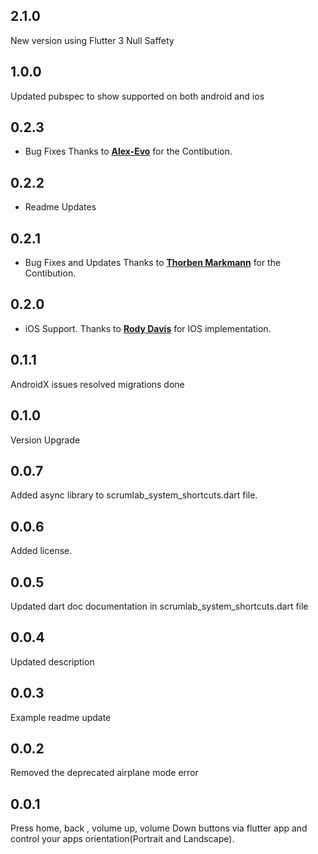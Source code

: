 ## 2.1.0
New version using Flutter 3 Null Saffety 

## 1.0.0
Updated pubspec to show supported on both android and ios

## 0.2.3

* Bug Fixes 
Thanks to **[Alex-Evo](https://github.com/Alex-Evo)** for the Contibution.

## 0.2.2

* Readme Updates

## 0.2.1

* Bug Fixes and Updates
Thanks to **[Thorben Markmann](https://github.com/tmarkmann)** for the Contibution.

## 0.2.0

* iOS Support. Thanks to **[Rody Davis](https://github.com/rodydavis)** for IOS implementation.

## 0.1.1

AndroidX issues resolved migrations done

## 0.1.0

Version Upgrade

## 0.0.7

Added async library to scrumlab_system_shortcuts.dart file.

## 0.0.6

Added license.

## 0.0.5

Updated dart doc documentation in scrumlab_system_shortcuts.dart  file

## 0.0.4

Updated description

## 0.0.3

Example readme update

## 0.0.2

Removed the deprecated airplane mode error

## 0.0.1

Press home, back , volume up, volume Down buttons via flutter app and control your apps orientation(Portrait and Landscape).
